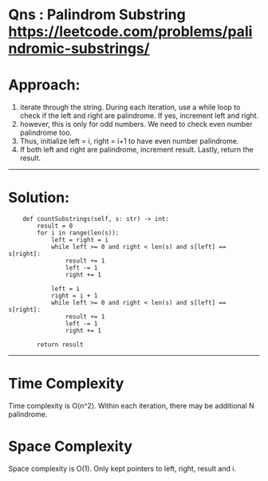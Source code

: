 # Qns : Palindrom Substring https://leetcode.com/problems/palindromic-substrings/

# Approach:
1) iterate through the string. During each iteration, use a while loop to check if the left and right are palindrome. If yes, increment left and right.
2) however, this is only for odd numbers. We need to check even number palindrome too.
3) Thus, initialize left = i, right = i+1 to have even number palindrome.
4) If both left and right are palindrome, increment result. Lastly, return the result. 
---

# Solution:
```
    def countSubstrings(self, s: str) -> int:
        result = 0
        for i in range(len(s)):
            left = right = i
            while left >= 0 and right < len(s) and s[left] == s[right]:
                result += 1
                left -= 1
                right += 1
            
            left = i
            right = i + 1
            while left >= 0 and right < len(s) and s[left] == s[right]:
                result += 1
                left -= 1
                right += 1
        
        return result
```
---

# Time Complexity
Time complexity is O(n^2). Within each iteration, there may be additional N palindrome.

# Space Complexity
Space complexity is O(1). Only kept pointers to left, right, result and i.